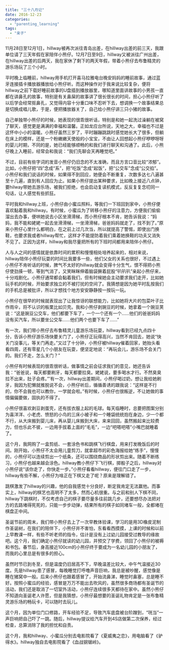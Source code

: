 ```yaml
---
title: "三十八月记"
date: 2016-12-23
categories: 
  - "parenting_learning"
tags: 
  - "亲子"
---
```


11月28日至12月1日，hillway被再次派往青岛出差，在hillway出差的前三天，我跟单位请了三天年假在家陪伴小熊仔。12月7日至9日，hillway又被派往广州出差，在hillway出差的后两天，我在家休了剩下的两天年假，带着小熊仔去布鲁精灵的游乐场玩了三个小时。

平时晚上临睡前，hillway用手机打开喜马拉雅电台晚安妈妈的睡前故事，通过蓝牙连接插卡播放器播放给小熊仔听。而这种操作对于我来说比较复杂，便将hillway之前下载好睡前故事的U盘插到播放器里，哪知道里面讲故事的小男孩一直都在讲鼻孔的故事，特别是有关鼻屎的故事讲了很长很长的时间，担心小熊仔听了以后学会经常抠鼻孔，又觉得内容十分重口味不忍听下去，想调换一个故事结果总是切换成唱儿歌，于是，便把播放器关了，自己给小熊仔讲三只小猪的故事。

自己单独带小熊仔的时候，她表现的很乖很听话，特别是和她一起洗过澡躺在被窝了聊天，感觉更是满满的幸福和温馨。正如龙应台所说，天地之大，幸福也不过是这怀中小小的温暖。小熊仔虽然三岁了，平时蹦蹦跳跳时感觉她长大了很多，但躺在床上的模样，还是一个粉嫩嫩天使般的小宝宝，不由让人回想起小熊仔咿咿呀呀的婴儿时期，不同的是，她已经能够顺畅的和我们进行聊天和沟通了。此后，小熊仔晚上入睡前，经常会和我说：“我们先聊会天再睡觉吧。”

不过，目前有些字词的发音小熊仔仍旧念的不太准确，而且方言口音比较“浓郁”。比如，小熊仔把“四”念成“系”，把“吃饭”念成“起饭”，把“公交车”念成“公交掐”。小熊仔和我们说话的时候，如果得不到回应，她便会不断重复，次数多达七八遍甚至十几遍，直到有人回应为止。如果小熊仔提出某种要求，比如晚上接近八点钟，要hilway带她去游乐场，被我们拒绝，也会启动复读机模式，反反复复念叨同一句话，让人感觉有些抓狂。

平时我和hillway上班，小熊仔由小蜜瓜照料，等我们一下班回到家中，小熊仔便喜欢黏着我和hillway。有时候，小蜜瓜为了转移小熊仔的注意力，方便我们偷偷溜出去办事，便哄她说去小区坐滑滑梯，而小熊仔根本不肯，她告诉我说：“妈妈，我不能和姥姥一起去坐滑滑梯，一坐滑滑梯，爸爸妈妈就走了，找不到了。”原来小熊仔心里什么都明白，在之前上过几次当，所以就提高了警惕，即使出门换鞋，也要求我或者hillway帮忙，这样才不能提防着我们乘着她换鞋的功夫又消失不见了。正因为这样，hillway和我尽量把所有的下班时间都用来陪伴小熊仔。

人与人之间的感情就是依靠时间的累积和慢慢相处培养起来的，相对来说，hillway陪伴小熊仔玩耍的时间比我要多一些，他们父女的关系也很好，不过遇上小熊仔不肯听话的时候，脾气不太好的hillway就会变得十分生气，恨不得把小熊仔使劲揍一顿，等到气消了，又笑眯眯伸着脑袋撅着屁股“叭叭叭”亲起小熊仔来，十分戏剧化。小熊仔通常都会黏着我们，但有时候她会主动要求我们走开，比如她玩手机的时候，开始要求独立的不被打扰的空间了。我猜想是因为她平时乱按我们的手机总是被批评，所以才想找个地方安安静静按一按玩一玩。

小熊仔在很早的时候就表现出了让我惊讶的联想能力，比如她将大片的包菜叶子比作雨伞，将不认识的板栗比如贝壳。我和小熊仔剥豌豆的时候，她拿着一个豌豆荚说：“这是豌豆公交车，他们都要下车了，一个一个还有一个……他们的爸爸妈妈没有买汽车，所以要坐公交车……他们两个也要下车了……”

有一次，我们带小熊仔去布鲁精灵儿童游乐场玩耍，hillway看到已经九点四十分，告诉小熊仔游乐场快要关门了，小熊仔正玩得高兴，当然不肯回去，她说“快关门没事儿，等关门再走。”又过了十分钟，小熊仔被hillway催着回家，她抬头看看四周，还有零星几个小朋友在玩耍，便坚定地说：“再玩会儿，游乐场不会关门的。我们不走，怎么关门？”

小熊仔有时候表现的很乖很听话，做事情之前会征求我们的意见，她还告诉我：“爸爸说，每天都要刷牙，每天都要拉臭。姥姥说，要多喝水才行。不然臭臭拉不出来，肚子会疼。”’有一次，hillway出差期间，小熊仔喝过奶，想让我给她刷牙，我因为犯懒就推脱说不会，小熊仔听后，循循善诱的跟我说：“这样是不行的，你不会我也可以教你，一学就会啦。”有时候，小熊仔也很叛逆，不让她做的事情偏偏要做，固执的不得了。

小熊仔很喜欢剥豆剥蛋壳，还有拔衣服上起的毛球。每天临睡时，总要把图案分别为喜洋洋、小老虎、愤怒的小鸟的三床小被子和一个睡袋统统抱在身边，少一个都不行，从大床搬到婴儿床，再从婴儿床搬到大床，来来回回，虽然搬起来比较费力，但也乐此不彼，一边用手拔着上面的“毛毛”，一边“吧嗒吧嗒”小嘴巴就睡着了。

这个月，我网购了一盒剪纸、一套涂色书和跳棋飞行棋盘，用来打发晚饭后的时间。刚开始，小熊仔不太会用儿童剪刀，就拿超市的彩色海报给她“练手”，慢慢的，小熊仔可以连续剪出一个纸条，还可以围绕商品的形状剪出来。随着不断练习，小熊仔也越来越会涂色。hillway教小熊仔下飞行棋，掷骰子之后，hillway对小熊仔说“该你走了，你快走一步。”小熊仔看看hillway，便往门口走了一步，hillway有些不解，小熊仔为啥正在下棋又走了呢？原来是理解错了。

跳棋激发了hillway的兴趣，他的自我感觉十分良好，断定我肯定无法赢他。而事实上，hillway的棋艺也高明不了太多，然而心机很重。与之前和别人下棋不同，hillway下跳棋时，不仅考虑自己的棋子要尽量多往前跳几步，还要想尽办法把对方的去路堵得死死的，只能一步步动弹，结果所有的棋子如同堵车一般，全都堵在棋盘正中间。

圣诞节前的周末，我们带小熊仔去上了一次早教体验课，学习的是用3D橡皮泥制作圣诞树，在我们的陪伴下，小熊仔并不害怕，东看看西摸摸，上课的时候和以前上早教课一样，有些不听老师的指令，估计是没有上过幼儿园接受过教导的缘故吧。这个月，我们确定小熊仔就读的幼儿园，并预交了学费，领回了小熊仔的被褥和书包。春节后，身高接近100cm的小熊仔终于要成为一名幼儿园的小朋友了，而我的心里总是有很多的担心。

虽然时节已到冬至，但是温度仍旧居高不下，早晚温差比较大，中午气温接近30度。先是hillway患了感冒，每晚睡觉打呼噜声音巨响，我总是被吵醒，感觉像是睡在猪窝中一般。后来小熊仔也跟着感冒了，开始流鼻涕，睡觉时鼻塞，总是睡不好。按照小蜜瓜的经验，感冒是万万不能出去吹风的，虽然很多商场都有圣诞节的活动，我们还是取消了一切室外活动，小熊仔连续很多天都待在家中。虽然小熊仔不知道向圣诞老人许愿，但是我猜想，小熊仔最想要的圣诞礼物肯定是一张布鲁精灵游乐场的畅玩卡，可以随时去玩儿。

这个月，因为单位门口修路，开车经验不足，导致汽车底盘被台阶蹭到，“咣当”一声巨响把自己吓了一跳。随后，hillway提议给汽车开到4S店做第二次保养，经过检查，总算消除了我的担忧和自责。

这个月，我和hillway、小蜜瓜分别去电影院看了《夏威夷之恋》，用电脑看了《驴得水》。hillway独自去电影院看了《血战钢锯岭》。
